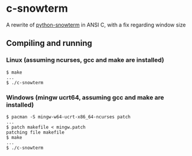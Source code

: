 # c-snowterm
A rewrite of [python-snowterm](https://github.com/valignatev/python-snowterm) in ANSI C, with a fix regarding window size

## Compiling and running
### Linux (assuming ncurses, gcc and make are installed)
```console
$ make
...
$ ./c-snowterm
```
### Windows (mingw ucrt64, assuming gcc and make are installed)
```console
$ pacman -S mingw-w64-ucrt-x86_64-ncurses patch
...
$ patch makefile < mingw.patch
patching file makefile
$ make
...
$ ./c-snowterm
```
